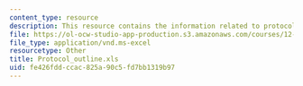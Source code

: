 ```yaml
---
content_type: resource
description: This resource contains the information related to protocol outline.
file: https://ol-ocw-studio-app-production.s3.amazonaws.com/courses/12-119-analytical-techniques-for-studying-environmental-and-geologic-samples-spring-2011/fe426fddccac825a90c5fd7bb1319b97_Protocol_outline.xls
file_type: application/vnd.ms-excel
resourcetype: Other
title: Protocol_outline.xls
uid: fe426fdd-ccac-825a-90c5-fd7bb1319b97
---
```

